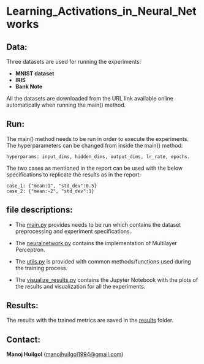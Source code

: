 # Learning_Activations_in_Neural_Networks

## Data:

Three datasets are used for running the experiments:
- **MNIST dataset**
- **IRIS**
- **Bank Note**

All the datasets are downloaded from the URL link available online automatically when running the main() method.

## Run:
The main() method needs to be run in order to execute the experiments.
The hyperparameters can be changed from inside the main() method:
```
hyperparams: input_dims, hidden_dims, output_dims, lr_rate, epochs.
```

The two cases as mentioned in the report can be used with the below specifications to replicate the results as in the report:
```
case_1: {"mean:1", "std_dev":0.5}
case_2: {"mean:-2", "std_dev":1}
```

## file descriptions:

- The [main.py](https://github.com/manojhuilgol/Learning-Activations-In-Neural-Networks/blob/main/main.py) provides needs to be run which contains the dataset preprocessing and experiment specifications.

- The [neuralnetwork.py](https://github.com/manojhuilgol/Learning-Activations-In-Neural-Networks/blob/main/neuralnetwork.py) contains the implementation of Multilayer Perceptron.

- The [utils.py](https://github.com/manojhuilgol/Learning-Activations-In-Neural-Networks/blob/main/utils.py) is provided with common methods/functions used during the training process.
 
- The [visualize_results.py](https://github.com/manojhuilgol/Learning-Activations-In-Neural-Networks/blob/main/visualize_results.ipynb) contains the Jupyter Notebook with the plots of the results and visualization for all the experiments.


## Results:
The results with the trained metrics are saved in the [results](https://github.com/manojhuilgol/Learning-Activations-In-Neural-Networks/blob/main/results) folder.


## Contact:
**Manoj Huilgol** (manojhuilgol1994@gmail.com)
